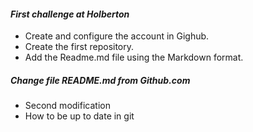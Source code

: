 #### _First challenge at Holberton_
* Create and configure the account in Gighub. 
* Create the first repository.
* Add the Readme.md file using the Markdown format.
##### Change file README.md from Github.com
* Second modification 
* How to be up to date in git
